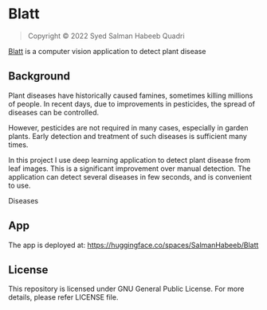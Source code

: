 # Blatt

> Copyright ©️ 2022 Syed Salman Habeeb Quadri

[Blatt](https://huggingface.co/spaces/SalmanHabeeb/Blatt) is a computer vision application to detect plant disease

## Background

Plant diseases have historically caused famines, sometimes killing millions of people. In recent days, due to improvements in pesticides, the spread of diseases can be controlled.

However, pesticides are not required in many cases, especially in garden plants. Early detection and treatment of such diseases is sufficient many times.

In this project I use deep learning application to detect plant disease from leaf images. This is a significant improvement over manual detection. The application can detect several diseases in few seconds, and is convenient to use.

Diseases 

## App

The app is deployed at: https://huggingface.co/spaces/SalmanHabeeb/Blatt

## License

This repository is licensed under GNU General Public License. For more details, please refer LICENSE file.
